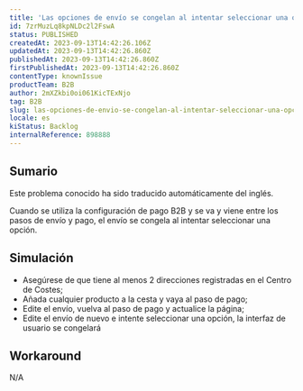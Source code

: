 ```yaml
---
title: 'Las opciones de envío se congelan al intentar seleccionar una opción'
id: 7zrMuzLq8kpNLDc2l2FswA
status: PUBLISHED
createdAt: 2023-09-13T14:42:26.106Z
updatedAt: 2023-09-13T14:42:26.860Z
publishedAt: 2023-09-13T14:42:26.860Z
firstPublishedAt: 2023-09-13T14:42:26.860Z
contentType: knownIssue
productTeam: B2B
author: 2mXZkbi0oi061KicTExNjo
tag: B2B
slug: las-opciones-de-envio-se-congelan-al-intentar-seleccionar-una-opcion
locale: es
kiStatus: Backlog
internalReference: 898888
---
```


## Sumario

<div class="alert alert-info">
  <p>Este problema conocido ha sido traducido automáticamente del inglés.</p>
</div>


Cuando se utiliza la configuración de pago B2B y se va y viene entre los pasos de envío y pago, el envío se congela al intentar seleccionar una opción.


##

## Simulación



- Asegúrese de que tiene al menos 2 direcciones registradas en el Centro de Costes;
- Añada cualquier producto a la cesta y vaya al paso de pago;
- Edite el envío, vuelva al paso de pago y actualice la página;
- Edite el envío de nuevo e intente seleccionar una opción, la interfaz de usuario se congelará



## Workaround


N/A




